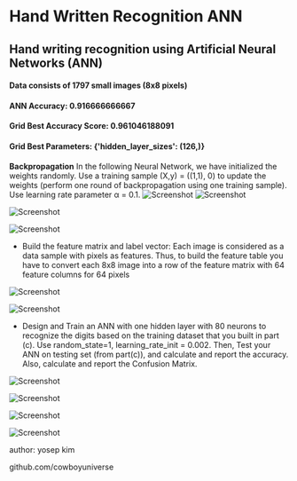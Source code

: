 # Hand Written Recognition ANN
## Hand writing recognition using Artificial Neural Networks (ANN)
#### Data consists of  1797 small images (8x8 pixels)
#### ANN Accuracy: 0.916666666667
#### Grid Best Accuracy Score: 0.961046188091
#### Grid Best Parameters: {'hidden_layer_sizes': (126,)}


<b>Backpropagation</b> In the following Neural Network, we have initialized the weights randomly. Use a training sample (X,y) = ((1,1), 0) to update the weights (perform one round of backpropagation using one training sample). Use learning rate parameter α = 0.1. 
![Screenshot](blob/Capture.png)
![Screenshot](blob/Backpropagation.png)


![Screenshot](https://github.com/cowboyuniverse/handwrittenRecognitionANN/blob/master/blob/Capture.PNG)

![Screenshot](https://github.com/cowboyuniverse/handwrittenRecognitionANN/blob/master/blob/Backpropagation.PNG)



- Build the feature matrix and label vector: Each image is considered as a data sample with pixels as features. Thus, to build the feature table you have to convert each 8x8 image into a row of the feature matrix with 64 feature columns for 64 pixels

![Screenshot](blob/Capture2.png)

![Screenshot](https://github.com/cowboyuniverse/handwrittenRecognitionANN/blob/master/blob/Capture2.PNG)

-  Design and Train an ANN with one hidden layer with 80 neurons to recognize the digits based on the training dataset that you built in part (c). Use random_state=1, learning_rate_init = 0.002. Then, Test your ANN on testing set (from part(c)), and calculate and report the accuracy. Also, calculate and report the Confusion Matrix.

![Screenshot](blob/Capture3.png)

![Screenshot](https://github.com/cowboyuniverse/handwrittenRecognitionANN/blob/master/blob/Capture3.PNG)

![Screenshot](blob/Capture4.png)

![Screenshot](https://github.com/cowboyuniverse/handwrittenRecognitionANN/blob/master/blob/Capture4.PNG)


author: yosep kim

github.com/cowboyuniverse


<!-- ![Screenshot](https://github.com/cowboyuniverse/cancerPrediction/blob/master/blob/Capture.PNG) -->

<!-- ![Screenshot](Capture.png) -->
<!-- ![Alt TEXT](blob/Capture.png?raw=true "Title")
![Image description](blob/Capture.png)
![myimage-alt-tag](blob/Capture.png)
![Alt TEXT](Capture.png?raw=true "Title")
![Image description](Capture.png)
![myimage-alt-tag](Capture.png) -->